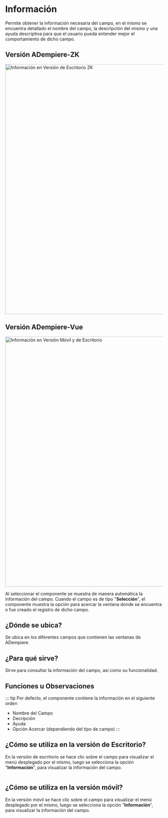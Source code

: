 # Información

Permite obtener la información necesaria del campo, en el mismo se encuentra detallado el nombre del campo, la descripción del mismo y una ayuda descriptiva para que el usuario pueda entender mejor el comportamiento de dicho campo.

## Versión ADempiere-ZK

<img :src="$withBase('/images/components/information/zk-desktop-version-information.png')" alt="Información en Versión de Escritorio ZK" width="800px">

## Versión ADempiere-Vue

<img :src="$withBase('/images/components/information/ui-version-information.png')" alt="Información en Versión Móvil y de Escritorio" width="800px">

Al seleccionar el componente se muestra de manera automática la información del campo. Cuando el campo es de tipo "**Selección**", el componente muestra la opción para acercar la ventana donde se encuentra o fue creado el registro de dicho campo.

## ¿Dónde se ubica?

Se ubica en los diferentes campos que contienen las ventanas de ADempiere.

## ¿Para qué sirve?

Sirve para consultar la información del campo, así como su funcionalidad.

## Funciones u Observaciones

::: tip
Por defecto, el componente contiene la información en el siguiente orden

  - Nombre del Campo
  - Decripción
  - Ayuda
  - Opción Acercar (dependiendo del tipo de campo)
:::

## ¿Cómo se utiliza en la versión de Escritorio?

En la versión de escritorio se hace clic sobre el campo para visualizar el menú desplegado por el mismo, luego se selecciona la opción "**Información**", para visualizar la información del campo.

<img :src="$withBase('/images/components/information/how-to-use-it-in-the-desktop-version.gif')" />

## ¿Cómo se utiliza en la versión móvil?

En la versión móvil se hace clic sobre el campo para visualizar el menú desplegado por el mismo, luego se selecciona la opción "**Información**", para visualizar la información del campo.

<img :src="$withBase('/images/components/information/how-to-use-it-in-the-mobile-version.gif')" />

